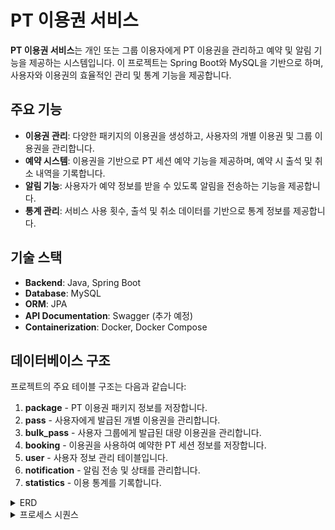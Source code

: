 # PT 이용권 서비스

**PT 이용권 서비스**는 개인 또는 그룹 이용자에게 PT 이용권을 관리하고 예약 및 알림 기능을 제공하는 시스템입니다. 이 프로젝트는 Spring Boot와 MySQL을 기반으로 하며, 사용자와 이용권의 효율적인 관리 및 통계 기능을 제공합니다.

## 주요 기능

- **이용권 관리**: 다양한 패키지의 이용권을 생성하고, 사용자의 개별 이용권 및 그룹 이용권을 관리합니다.
- **예약 시스템**: 이용권을 기반으로 PT 세션 예약 기능을 제공하며, 예약 시 출석 및 취소 내역을 기록합니다.
- **알림 기능**: 사용자가 예약 정보를 받을 수 있도록 알림을 전송하는 기능을 제공합니다.
- **통계 관리**: 서비스 사용 횟수, 출석 및 취소 데이터를 기반으로 통계 정보를 제공합니다.

## 기술 스택

- **Backend**: Java, Spring Boot
- **Database**: MySQL
- **ORM**: JPA
- **API Documentation**: Swagger (추가 예정)
- **Containerization**: Docker, Docker Compose

## 데이터베이스 구조

프로젝트의 주요 테이블 구조는 다음과 같습니다:

1. **package** - PT 이용권 패키지 정보를 저장합니다.
2. **pass** - 사용자에게 발급된 개별 이용권을 관리합니다.
3. **bulk_pass** - 사용자 그룹에게 발급된 대량 이용권을 관리합니다.
4. **booking** - 이용권을 사용하여 예약한 PT 세션 정보를 저장합니다.
5. **user** - 사용자 정보 관리 테이블입니다.
6. **notification** - 알림 전송 및 상태를 관리합니다.
7. **statistics** - 이용 통계를 기록합니다.


<details>
    <summary>ERD</summary>
    
```mermaid
    erDiagram
    package {
        int package_seq PK "패키지 순번"
        varchar package_name "패키지 이름"
        int count "이용권 수"
        int period "기간(일)"
        timestamp created_at "생성 일시"
        timestamp modified_at "수정 일시"
    }

    pass {
        int pass_seq PK "이용권 순번"
        int package_seq FK "패키지 순번"
        varchar user_id FK "사용자 ID"
        varchar status "상태"
        int remaining_count "잔여 이용권 수"
        timestamp started_at "시작 일시"
        timestamp ended_at "종료 일시"
        timestamp expired_at "만료 일시"
        timestamp created_at "생성 일시"
        timestamp modified_at "수정 일시"
    }

    bulk_pass {
        int bulk_pass_seq PK "대량 이용권 순번"
        int package_seq FK "패키지 순번"
        varchar user_group_id "사용자 그룹 ID"
        varchar status "상태"
        int count "이용권 수"
        timestamp started_at "시작 일시"
        timestamp ended_at "종료 일시"
        timestamp created_at "생성 일시"
        timestamp modified_at "수정 일시"
    }

    booking {
        int booking_seq PK "예약 순번"
        int pass_seq FK "이용권 순번"
        varchar user_id FK "사용자 ID"
        varchar status "상태"
        tinyint used_pass "이용권 사용 여부"
        tinyint attended "출석 여부"
        timestamp started_at "시작 일시"
        timestamp ended_at "종료 일시"
        timestamp cancelled_at "취소 일시"
        timestamp created_at "생성 일시"
        timestamp modified_at "수정 일시"
    }

    user {
        varchar user_id PK "사용자 ID"
        varchar user_name "사용자 이름"
        varchar status "상태"
        varchar phone "연락처"
        text meta "메타 정보"
        timestamp created_at "생성 일시"
        timestamp modified_at "수정 일시"
    }

    user_group_mapping {
        varchar user_group_id PK "사용자 그룹 ID"
        varchar user_id FK "사용자 ID"
        varchar user_group_name "사용자 그룹 이름"
        varchar description "설명"
        timestamp created_at "생성 일시"
        timestamp modified_at "수정 일시"
    }

    notification {
        int notification_seq PK "알람 순번"
        varchar uuid "사용자 UUID (카카오톡)"
        varchar event "이벤트"
        varchar text "알람 내용"
        tinyint sent "발송 여부"
        timestamp sent_at "발송 일시"
        timestamp created_at "생성 일시"
        timestamp modified_at "수정 일시"
    }

    statistics {
        int statistics_seq PK "통계 순번"
        timestamp statistics_at "통계 일시"
        int all_count "전체 횟수"
        int attended_count "출석 횟수"
        int cancelled_count "취소 횟수"
    }

    package ||--o{ pass : contains
    package ||--o{ bulk_pass : contains
    pass ||--o{ booking : used_in
    user ||--o{ pass : owns
    user ||--o{ booking : books
    user ||--o{ user_group_mapping : belongs_to
    user_group_mapping ||--o{ bulk_pass : manages
    user ||--o{ notification : notified_with

```
Mermaid 다이어그램을 통해 각 테이블 간 관계를 시각적으로 표현해 보겠습니다. 다음은 Mermaid의 ERD 코드와 함께 각 테이블 간 관계를 설명한 것입니다.

### Mermaid ERD 코드

#### 설명

1. **`package`와 `pass`, `bulk_pass`**:  
   `package` 테이블은 여러 `pass`와 `bulk_pass`를 포함할 수 있습니다. `package_seq`를 통해 각각의 이용권(`pass`)과 대량 이용권(`bulk_pass`)에 연결됩니다.

2. **`pass`와 `booking`**:  
   `pass` 테이블은 `booking` 테이블과 연결되어 있으며, 각 이용권(`pass`)이 여러 예약(`booking`)에 사용될 수 있습니다. 이 관계는 `pass_seq`를 통해 이루어집니다.

3. **`user`와 `pass`, `booking`, `notification`**:  
   `user` 테이블은 각각의 사용자가 자신의 이용권(`pass`), 예약(`booking`), 알림(`notification`)을 소유할 수 있는 관계입니다. 이를 통해 `user_id`를 기준으로 사용자가 여러 이용권, 예약, 알림을 가질 수 있습니다.

4. **`user_group_mapping`과 `bulk_pass`**:  
   `user_group_mapping`은 사용자 그룹과 관련된 정보를 저장하며, `bulk_pass`를 통해 특정 사용자 그룹에게 대량 이용권을 제공하는 구조입니다. `user_group_id`를 통해 이 관계가 설정됩니다.

5. **`statistics`**:  
   `statistics`는 시스템 사용 통계와 관련된 정보를 저장하며, 출석 횟수 및 취소 횟수 등을 기록합니다. 이는 다른 테이블과 직접 연결되지는 않지만, 통계 데이터를 수집하기 위한 목적으로 사용됩니다.

각 테이블은 주요 필드를 가지고 있으며 관계형 데이터베이스에서 필요한 외래 키(`FK`)를 통해 연결되어 있습니다.

</details>

<details>
    <summary>프로세스 시퀀스</summary>

#### 이용권 만료
```mermaid
sequenceDiagram
    participant Batch
    participant DB
    Batch->>DB: 사용자별 이용권 조회
    activate DB
    DB->>Batch: 사용자별 이용권 응답
    deactivate DB
    Batch->>DB: 이용권 만료 상태 변경
```

#### 이용권 일괄 지급
```mermaid
sequenceDiagram
    actor User
    participant DB
    participant Batch
    User->>DB: 일괄 지급 이용권 등록 요청

    Batch->>DB: 일괄 지급 이용권 조회
    activate DB
    DB->>Batch: 일괄 지급 이용권 응답
    deactivate DB
    Batch->>DB: 해당 사용자 이용권 추가
```

이 시나리오는 여러 사용자에게 일괄적으로 이용권을 지급하는 과정을 나타냅니다.

1) User → DB: 사용자가 이용권을 일괄 지급하도록 등록 요청을 보냅니다.
2) Batch → DB: Batch 프로세스가 정기적으로 일괄 지급할 이용권을 조회합니다.
3) DB → Batch: DB에서 Batch로 조회된 이용권 데이터를 응답합니다.
4) Batch → DB: Batch 프로세스가 조회된 사용자에게 이용권을 추가하여 지급을 완료합니다.


#### 수업 전 알림
```mermaid
sequenceDiagram
    participant Batch
    participant DB
    participant Messenger
    Batch->>DB: 예약된 수업, 사용자 조회
    activate DB
    DB->>Batch: 예약된 수업, 사용자 응답
    deactivate DB
    Batch->>DB: 알림 대상 추가
    
    Batch->>DB: 알림 대상 조회
    activate DB
    DB->>Batch: 알림 대상 응답
    deactivate DB
    Batch->>Messenger: 알림 요청
    activate Messenger
    Messenger->>Batch: 알림 응답
    deactivate Messenger
```

1) Batch → DB: Batch 프로세스가 예약된 수업과 사용자 정보를 조회합니다.
2) DB → Batch: DB는 예약된 수업과 사용자 정보를 Batch에 응답합니다.
3) Batch → DB: Batch가 알림을 보낼 대상 사용자를 DB에 추가합니다.
4) Batch → DB: 추가된 알림 대상을 조회하여 Batch가 알림 전송 준비를 합니다.
5) Batch → Messenger: Batch는 메신저(Messenger) 시스템에 알림 전송 요청을 보냅니다.
6) Messenger → Batch: 메신저 시스템은 알림이 성공적으로 전송되었음을 Batch에 응답합니다.

#### 수업 후 이용권 차감
```mermaid
sequenceDiagram
    participant Batch
    participant DB
    Batch->>DB: 예약된 수업, 사용자 조회
    activate DB
    DB->>Batch: 예약된 수업, 사용자 응답
    deactivate DB
    Batch->>DB: 사용자 별 이용권 차감
```

1) Batch → DB: Batch 프로세스가 예약된 수업과 사용자 정보를 조회합니다.
2) DB → Batch: DB는 예약된 수업과 사용자 정보를 Batch에 응답합니다.
3) Batch → DB: Batch 프로세스는 각 사용자별로 이용권을 차감하여 업데이트합니다.

</details>

